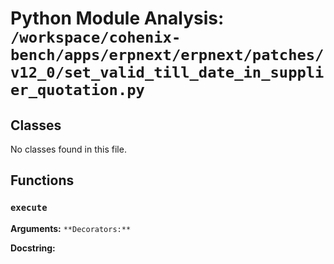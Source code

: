 # Python Module Analysis: `/workspace/cohenix-bench/apps/erpnext/erpnext/patches/v12_0/set_valid_till_date_in_supplier_quotation.py`

## Classes

No classes found in this file.


## Functions

### `execute`
**Arguments:** ``
**Decorators:** ``

**Docstring:**
```

```

